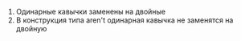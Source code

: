 1. Одинарные кавычки заменены на двойные 
2. В конструкция типа aren't одинарная кавычка не заменятся на двойную
